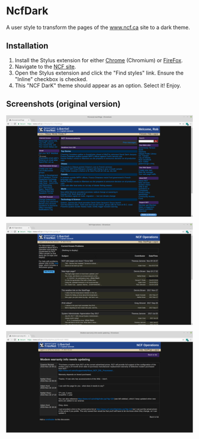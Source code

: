 # NcfDark
A user style to transform the pages of the www.ncf.ca site to a dark theme.

## Installation

1. Install the Stylus extension for either [Chrome](https://chrome.google.com/webstore/detail/stylus/clngdbkpkpeebahjckkjfobafhncgmne?utm_source=chrome-app-launcher-info-dialog) (Chromium) or [FireFox](https://addons.mozilla.org/en-US/firefox/addon/styl-us/?src=search).
2. Navigate to the [NCF site](https://www.ncf.ca).
3. Open the Stylus extension and click the "Find styles" link.  Ensure the "Inline" checkbox is checked.
4. This "NCF DarK" theme should appear as an option.  Select it!  Enjoy.

## Screenshots (original version)

![Screenshot of members page](https://github.com/RobJohnston/NcfDark/blob/master/Screenshot%20from%202018-12-01%2016-13-43.png)

![Screenshot of discussion group page](https://github.com/RobJohnston/NcfDark/blob/master/Screenshot%20from%202018-12-01%2017-03-11.png)

![Screenshot of discussion group posting](https://github.com/RobJohnston/NcfDark/blob/master/Screenshot%20from%202018-12-01%2017-03-58.png)
